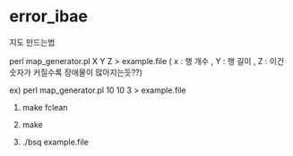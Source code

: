 # error_ibae

지도 만드는법

perl map_generator.pl X Y Z > example.file
( x : 행 개수 , Y : 행 길이 , Z : 이건 숫자가 커질수록 장애물이 많아지는듯??)

ex) perl map_generator.pl 10 10 3 > example.file

1. make fclean

2. make

3. ./bsq example.file
